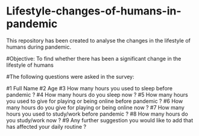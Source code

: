 # Lifestyle-changes-of-humans-in-pandemic
This repository has been created to analyse the changes in the lifestyle of humans during pandemic. 

#Objective:
To find whether there has been a significant change in the lifestyle of humans 

#The following questions were asked in the survey:

#1 Full Name
#2 Age
#3 How many hours you used to sleep before pandemic ?
#4 How many hours do you sleep now ?
#5 How many hours you used to give for playing or being online before pandemic ?
#6 How many hours do you give for playing or being online now ?
#7 How many hours you used to study/work before pandemic ?
#8 How many hours do you study/work now ?
#9 Any further suggestion you would like to add that has affected your daily routine ?

